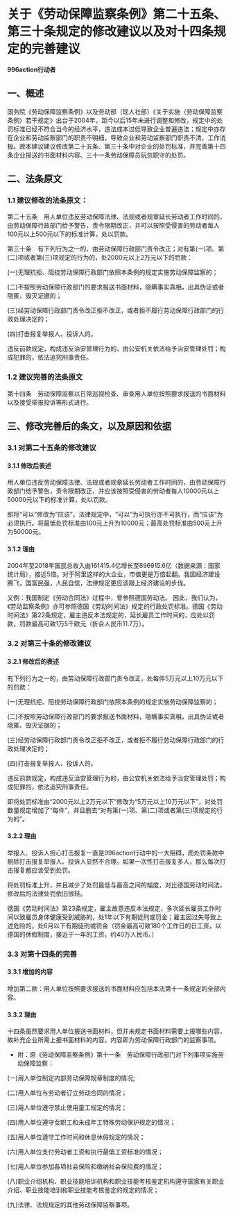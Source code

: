 # 关于《劳动保障监察条例》第二十五条、第三十条规定的修改建议以及对十四条规定的完善建议

**996action行动者**

## 一、概述
国务院《劳动保障监察条例》以及劳动部（现人社部）《关于实施〈劳动保障监察条例〉若干规定》出台于2004年，距今以后15年未进行调整和修改，规定中的处罚标准已经不符合当今的经济水平，违法成本过低导致企业普遍违法；规定中亦存在企业和劳动监察部门的职责不明细，导致企业和劳动监察部门职责不清，工作消极。故本建议建议修改第二十五条、第三十条中对企业的处罚标准，并完善第十四条企业报送的书面材料内容、三十一条劳动保障员玩忽职守的处罚。

## 二、法条原文
### 1.1 建议修改的法条原文：
第二十五条　用人单位违反劳动保障法律、法规或者规章延长劳动者工作时间的，由劳动保障行政部门给予警告，责令限期改正，并可以按照受侵害的劳动者每人100元以上500元以下的标准计算，处以罚款。

第三十条　有下列行为之一的，由劳动保障行政部门责令改正；对有第(一)项、第(二)项或者第(三)项规定的行为的，处2000元以上2万元以下的罚款：

 (一)无理抗拒、阻挠劳动保障行政部门依照本条例的规定实施劳动保障监察的；
 
 (二)不按照劳动保障行政部门的要求报送书面材料，隐瞒事实真相，出具伪证或者隐匿、毁灭证据的；
 
 (三)经劳动保障行政部门责令改正拒不改正，或者拒不履行劳动保障行政部门的行政处理决定的；
 
 (四)打击报复举报人、投诉人的。
 
违反前款规定，构成违反治安管理行为的，由公安机关依法给予治安管理处罚；构成犯罪的，依法追究刑事责任。
### 1.2 建议完善的法条原文
第十四条　劳动保障监察以日常巡视检查、审查用人单位按照要求报送的书面材料以及接受举报投诉等形式进行。　
## 三、修改完善后的条文，以及原因和依据
### 3.1 对第二十五条的修改建议
#### 3.1.1 修改后表述
用人单位违反劳动保障法律、法规或者规章延长劳动者工作时间的，由劳动保障行政部门给予警告，责令限期改正，并应该按照受侵害的劳动者每人10000元以上50000元以下的标准计算，处以罚款。

即将“可以”修改为“应该”，法律规定中，“可以”为可执行亦不可执行，而“应该”为必须执行。将最低处罚标准由100元上升为10000元；最高处罚标准由500元上升为50000元。

#### 3.1.2 理由
2004年至2018年国民总收入由161415.4亿增长至896915.6亿（数据来源：国家统计局），接近5倍。对于阿里这样的大企业，市值更是万倍起翻。我国经济建设腾飞，国富民强，人民自信，法律规定更应该跟上经济建设的步伐。

又例：我国制定《劳动合同法》过程中，曾参照德国劳动法。 因此，我们认为，《劳动监察条例》亦可参照德国《劳动时间法》规定的行政处罚标准。德国《劳动时间法》第22条规定，雇主违反本法规定的，延长雇员工作时间的，应处以罚款，罚款最高可致1万5千欧元（折合人民币11.7万）。
### 3.2 对第三十条的修改建议
#### 3.2.1 修改后的表述
有下列行为之一的，由劳动保障行政部门责令改正，处每件5万元以上10万元以下的罚款：

 (一)无理抗拒、阻挠劳动保障行政部门依照本条例的规定实施劳动保障监察的；
 
 (二)不按照劳动保障行政部门的要求报送书面材料，隐瞒事实真相，出具伪证或者隐匿、毁灭证据的；
 
 (三)经劳动保障行政部门责令改正拒不改正，或者拒不履行劳动保障行政部门的行政处理决定的；
 
 (四)打击报复举报人、投诉人的。
 
违反前款规定，构成违反治安管理行为的，由公安机关依法给予治安管理处罚；构成犯罪的，依法追究刑事责任。

即将处罚标准由“2000元以上2万元以下”修改为“5万元以上10万元以下”，对处罚数量规定增加了“每件”，并且删去“对有第(一)项、第(二)项或者第(三)项规定的行为的”。
#### 3.2.2 理由
举报人、投诉人担心打击报复一直是996action行动中的一大阻碍，而处罚条款中剔除打击报复举报人、投诉人显然不合理。如果一次性打击报复多人，那么每次打击报复都应该受到处罚。

将处罚标准上升，并且减少了处罚最低与最高之间的幅度，对比德国劳动时间法，修改后的法律处罚依旧很轻。

德国《劳动时间法》第23条规定，雇主故意违反本法规定，多次延长雇员工作时间以致雇员身体健康受到威胁的，处1年以下有期徒刑或罚金；雇主因过失导致上述危险的，处6月以下有期徒刑或罚金（罚金最高可致180个工作日的日工资，以德国的休假制度，接近于一年的工资，约40万人民币。）
### 3.3 对第十四条的完善
#### 3.3.1 增加的内容
增加第二款：用人单位按照要求报送的书面材料应包括本法第十一条规定的全部内容。
#### 3.3.2 理由
十四条虽然要求用人单位报送书面材料，但并未规定书面材料需要上报哪些内容，故补充企业所需上报书面材料的内容，内容即为劳动保障行政部门的监察事项。

- 附：原《劳动保障监察条例》第十一条　劳动保障行政部门对下列事项实施劳动保障监察：

(一)用人单位制定内部劳动保障规章制度的情况;

(二)用人单位与劳动者订立劳动合同的情况；

(三)用人单位遵守禁止使用童工规定的情况；

(四)用人单位遵守女职工和未成年工特殊劳动保护规定的情况；

(五)用人单位遵守工作时间和休息休假规定的情况；

(六)用人单位支付劳动者工资和执行最低工资标准的情况；

(七)用人单位参加各项社会保险和缴纳社会保险费的情况；

(八)职业介绍机构、职业技能培训机构和职业技能考核鉴定机构遵守国家有关职业介绍、职业技能培训和职业技能考核鉴定的规定的情况；

(九)法律、法规规定的其他劳动保障监察事项。
